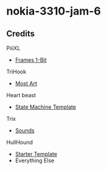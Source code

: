 # nokia-3310-jam-6




## Credits

PiiiXL
- [Frames 1-Bit](https://piiixl.itch.io/frames-1-bit)

TriHook
- [Most Art](https://csdb.dk/forums/?roomid=13&topicid=97045&showallposts=1)

Heart beast
- [State Machine Template](https://github.com/uheartbeast/FSM-Tutorial)

Trix
- [Sounds](https://phillipp.itch.io/nokiajamresources)

HullHound
- [Starter Template](https://github.com/HullHound/nokia3310-jam-godot-starter/tree/master)
- Everything Else
